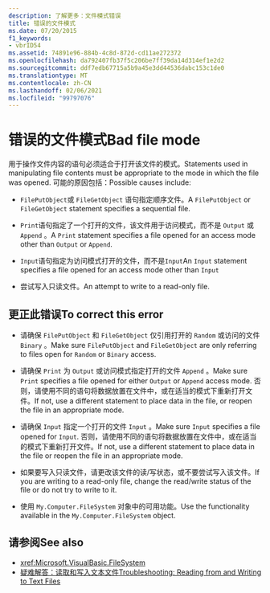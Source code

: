 ```yaml
---
description: 了解更多：文件模式错误
title: 错误的文件模式
ms.date: 07/20/2015
f1_keywords:
- vbrID54
ms.assetid: 74891e96-884b-4c8d-872d-cd11ae272372
ms.openlocfilehash: da792407fb37f5c206be7ff39da14d314ef1e2d2
ms.sourcegitcommit: ddf7edb67715a5b9a45e3dd44536dabc153c1de0
ms.translationtype: MT
ms.contentlocale: zh-CN
ms.lasthandoff: 02/06/2021
ms.locfileid: "99797076"
---
```

# <a name="bad-file-mode"></a><span data-ttu-id="7c87a-103">错误的文件模式</span><span class="sxs-lookup"><span data-stu-id="7c87a-103">Bad file mode</span></span>

<span data-ttu-id="7c87a-104">用于操作文件内容的语句必须适合于打开该文件的模式。</span><span class="sxs-lookup"><span data-stu-id="7c87a-104">Statements used in manipulating file contents must be appropriate to the mode in which the file was opened.</span></span> <span data-ttu-id="7c87a-105">可能的原因包括：</span><span class="sxs-lookup"><span data-stu-id="7c87a-105">Possible causes include:</span></span>  
  
- <span data-ttu-id="7c87a-106">`FilePutObject`或 `FileGetObject` 语句指定顺序文件。</span><span class="sxs-lookup"><span data-stu-id="7c87a-106">A `FilePutObject` or `FileGetObject` statement specifies a sequential file.</span></span>  
  
- <span data-ttu-id="7c87a-107">`Print`语句指定了一个打开的文件，该文件用于访问模式，而不是 `Output` 或 `Append` 。</span><span class="sxs-lookup"><span data-stu-id="7c87a-107">A `Print` statement specifies a file opened for an access mode other than `Output` or `Append`.</span></span>  
  
- <span data-ttu-id="7c87a-108">`Input`语句指定为访问模式打开的文件，而不是`Input`</span><span class="sxs-lookup"><span data-stu-id="7c87a-108">An `Input` statement specifies a file opened for an access mode other than `Input`</span></span>  
  
- <span data-ttu-id="7c87a-109">尝试写入只读文件。</span><span class="sxs-lookup"><span data-stu-id="7c87a-109">An attempt to write to a read-only file.</span></span>  
  
## <a name="to-correct-this-error"></a><span data-ttu-id="7c87a-110">更正此错误</span><span class="sxs-lookup"><span data-stu-id="7c87a-110">To correct this error</span></span>  
  
- <span data-ttu-id="7c87a-111">请确保 `FilePutObject` 和 `FileGetObject` 仅引用打开的 `Random` 或访问的文件 `Binary` 。</span><span class="sxs-lookup"><span data-stu-id="7c87a-111">Make sure `FilePutObject` and `FileGetObject` are only referring to files open for `Random` or `Binary` access.</span></span>  
  
- <span data-ttu-id="7c87a-112">请确保 `Print` 为 `Output` 或访问模式指定打开的文件 `Append` 。</span><span class="sxs-lookup"><span data-stu-id="7c87a-112">Make sure `Print` specifies a file opened for either `Output` or `Append` access mode.</span></span> <span data-ttu-id="7c87a-113">否则，请使用不同的语句将数据放置在文件中，或在适当的模式下重新打开文件。</span><span class="sxs-lookup"><span data-stu-id="7c87a-113">If not, use a different statement to place data in the file, or reopen the file in an appropriate mode.</span></span>  
  
- <span data-ttu-id="7c87a-114">请确保 `Input` 指定一个打开的文件 `Input` 。</span><span class="sxs-lookup"><span data-stu-id="7c87a-114">Make sure `Input` specifies a file opened for `Input`.</span></span> <span data-ttu-id="7c87a-115">否则，请使用不同的语句将数据放置在文件中，或在适当的模式下重新打开文件。</span><span class="sxs-lookup"><span data-stu-id="7c87a-115">If not, use a different statement to place data in the file or reopen the file in an appropriate mode.</span></span>  
  
- <span data-ttu-id="7c87a-116">如果要写入只读文件，请更改该文件的读/写状态，或不要尝试写入该文件。</span><span class="sxs-lookup"><span data-stu-id="7c87a-116">If you are writing to a read-only file, change the read/write status of the file or do not try to write to it.</span></span>  
  
- <span data-ttu-id="7c87a-117">使用 `My.Computer.FileSystem` 对象中的可用功能。</span><span class="sxs-lookup"><span data-stu-id="7c87a-117">Use the functionality available in the `My.Computer.FileSystem` object.</span></span>  
  
## <a name="see-also"></a><span data-ttu-id="7c87a-118">请参阅</span><span class="sxs-lookup"><span data-stu-id="7c87a-118">See also</span></span>

- <xref:Microsoft.VisualBasic.FileSystem>
- [<span data-ttu-id="7c87a-119">疑难解答：读取和写入文本文件</span><span class="sxs-lookup"><span data-stu-id="7c87a-119">Troubleshooting: Reading from and Writing to Text Files</span></span>](../../developing-apps/programming/drives-directories-files/troubleshooting-reading-from-and-writing-to-text-files.md)
